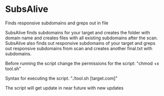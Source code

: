 # SubsAlive
Finds responsive subdomains and greps out in file

SubsAlive finds subdomains for your target and creates the folder with domain name and creates files with all existing subdomains after the scan.
SubsAlive also finds out responsive subdomains of your target and greps out responsive subdomains from scan and creates another final.txt with subdomains.

Before running the script change the permissions for the script:
"chmod +x tool.sh"

Syntax for executing the script.
"./tool.sh [target.com]"

The script will get update in near future with new updates
